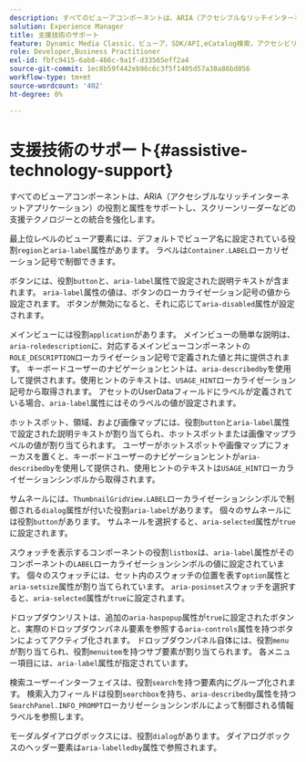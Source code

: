 ```yaml
---
description: すべてのビューアコンポーネントは、ARIA（アクセシブルなリッチインターネットアプリケーション）の役割と属性をサポートし、スクリーンリーダーなどの支援テクノロジーとの統合を強化します。
solution: Experience Manager
title: 支援技術のサポート
feature: Dynamic Media Classic，ビューア，SDK/API,eCatalog検索，アクセシビリティ
role: Developer,Business Practitioner
exl-id: fbfc9415-6ab8-466c-9a1f-d33565eff2a4
source-git-commit: 1ec8b59f442eb96c6c3f5f1405d57a38a86bd056
workflow-type: tm+mt
source-wordcount: '402'
ht-degree: 0%

---
```


# 支援技術のサポート{#assistive-technology-support}

すべてのビューアコンポーネントは、ARIA（アクセシブルなリッチインターネットアプリケーション）の役割と属性をサポートし、スクリーンリーダーなどの支援テクノロジーとの統合を強化します。

最上位レベルのビューア要素には、デフォルトでビューア名に設定されている役割`region`と`aria-label`属性があります。 ラベルは`Container.LABEL`ローカリゼーション記号で制御できます。

ボタンには、役割`button`と、`aria-label`属性で設定された説明テキストが含まれます。 `aria-label`属性の値は、ボタンのローカライゼーション記号の値から設定されます。 ボタンが無効になると、それに応じて`aria-disabled`属性が設定されます。

メインビューには役割`application`があります。 メインビューの簡単な説明は、 `aria-roledescription`に、対応するメインビューコンポーネントの`ROLE_DESCRIPTION`ローカライゼーション記号で定義された値と共に提供されます。 キーボードユーザーのナビゲーションヒントは、`aria-describedby`を使用して提供されます。使用ヒントのテキストは、`USAGE_HINT`ローカライゼーション記号から取得されます。 アセットのUserDataフィールドにラベルが定義されている場合、`aria-label`属性にはそのラベルの値が設定されます。

ホットスポット、領域、および画像マップには、役割`button`と`aria-label`属性で設定された説明テキストが割り当てられ、ホットスポットまたは画像マップラベルの値が割り当てられます。 ユーザーがホットスポットや画像マップにフォーカスを置くと、キーボードユーザーのナビゲーションヒントが`aria-describedby`を使用して提供され、使用ヒントのテキストは`USAGE_HINT`ローカライゼーションシンボルから取得されます。

サムネールには、`ThumbnailGridView.LABEL`ローカライゼーションシンボルで制御される`dialog`属性が付いた役割`aria-label`があります。 個々のサムネールには役割`button`があります。 サムネールを選択すると、`aria-selected`属性が`true`に設定されます。

スウォッチを表示するコンポーネントの役割`listbox`は、`aria-label`属性がそのコンポーネントの`LABEL`ローカライゼーションシンボルの値に設定されています。 個々のスウォッチには、セット内のスウォッチの位置を表す`option`属性と`aria-setsize`属性が割り当てられています。 `aria-posinset`スウォッチを選択すると、`aria-selected`属性が`true`に設定されます。

ドロップダウンリストは、追加の`aria-haspopup`属性が`true`に設定されたボタンと、実際のドロップダウンパネル要素を参照する`aria-controls`属性を持つボタンによってアクティブ化されます。 ドロップダウンパネル自体には、役割`menu`が割り当てられ、役割`menuitem`を持つサブ要素が割り当てられます。 各メニュー項目には、`aria-label`属性が指定されています。

検索ユーザーインターフェイスは、役割`search`を持つ要素内にグループ化されます。 検索入力フィールドは役割`searchbox`を持ち、`aria-describedby`属性を持つ`SearchPanel.INFO_PROMPT`ローカリゼーションシンボルによって制御される情報ラベルを参照します。

モーダルダイアログボックスには、役割`dialog`があります。 ダイアログボックスのヘッダー要素は`aria-labelledby`属性で参照されます。
